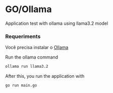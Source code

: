 # GO/Ollama

Application test with ollama using llama3.2 model

### Requeriments

Você precisa instalar o [Ollama](https://ollama.com/download)

Run the ollama command
````bash
ollama run llama3.2
````

After this, you run the application with

````bash
go run main.go
````